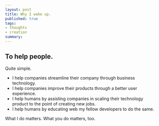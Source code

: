 ```yaml
---
layout: post
title: Why I wake up.
published: true
tags:
- thoughts
- creation
summary: 
---
```


## To help people.

Quite simple.

* I help companies streamline their company through business technology.
* I help companies improve their products through a better user experience.
* I help humans by assisting companies in scaling their technology product
to the point of creating new jobs.
* I help humans by educating web my fellow developers to do the same.

What I do matters. What you do matters, too.

